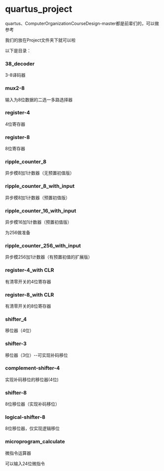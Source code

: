 # quartus_project

quartus、ComputerOrganizationCourseDesign-master都是前辈们的，可以做参考

我们的放在Project文件夹下就可以啦

以下是目录：

### 38_decoder

3-8译码器

### mux2-8

输入为8位数据的二选一多路选择器

### register-4

4位寄存器

### register-8

8位寄存器

### ripple_counter_8

异步模8加1计数器（无预置初值版）

### ripple_counter_8_with_input

异步模8加1计数器（预置初值版）

### ripple_counter_16_with_input

异步模16加1计数器（预置初值版）

为256做准备

### ripple_counter_256_with_input

异步模256加1计数器（有预置初值的扩展版）

### register-4_with CLR

有清零开关的4位寄存器

### register-8_with CLR

有清零开关的8位寄存器

### shifter_4

移位器（4位）

### shifter-3

移位器（3位）--可实现补码移位

### complement-shifter-4

实现补码移位的移位器(4位)

### shifter-8

8位移位器（实现补码移位）

### logical-shifter-8

8位移位器，仅实现逻辑移位

### microprogram_calculate

微指令运算器

可以输入24位微指令

